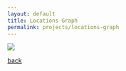 ```yaml
---
layout: default
title: Locations Graph
permalink: projects/locations-graph
---
```




![](/assets/images/projects/.png)

[back](./)